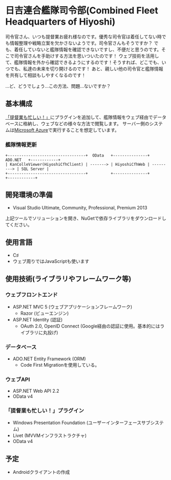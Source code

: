 # 日吉連合艦隊司令部(Combined Fleet Headquarters of Hiyoshi)

司令官さん、いつも提督業お疲れ様なのです。優秀な司令官は着任してない時でも情報整理や戦略立案を欠かさないようです。司令官さんもそうですか？
でも、着任していないと艦隊情報を確認できないですし、不便だと思うのです。そこで司令官さんを手助けする方法を思いついたのです！
ウェブ技術を活用して、艦隊情報を外から確認できるようにするのです！そうすれば、どこでも、いつでも、私達の未来を切り開けるのです！
あと、親しい他の司令官と艦隊情報を共有して相談もしやすくなるのです！

…ど、どうでしょう…この方法、問題…ないですか？

## 基本構成

[「提督業も忙しい！」](http://grabacr.net/kancolleviewer)にプラグインを追加して、艦隊情報をウェブ経由でデータベースに格納し、ウェブなどの様々な方法で閲覧します。
サーバー側のシステムは[Microsoft Azure](http://azure.microsoft.com/ja-jp/)で実行することを想定しています。

### 艦隊情報更新

```
+----------------------------------+  OData   +---------------+  ADO.NET   +------------+
| KanColleViewer(HiyoshiCfhClient) | -------> | HiyoshiCfhWeb | ---------> | SQL Server |
+----------------------------------+          +---------------+            +------------+
```

## 開発環境の準備

* Visual Studio Ultimate, Community, Professional, Premium 2013

上記ツールでソリューションを開き、NuGetで依存ライブラリをダウンロードしてください。

## 使用言語

* C♯
* ウェブ周りではJavaScriptも使います

## 使用技術(ライブラリやフレームワーク等)

### ウェブフロントエンド

* ASP.NET MVC 5 (ウェブアプリケーションフレームワーク)
  * Razor (ビューエンジン)
* ASP.NET Identity (認証)
  * OAuth 2.0, OpenID Connect (Google経由の認証に使用。基本的にはライブラリに丸投げ)

### データベース

* ADO.NET Entity Framework (ORM)
  * Code First Migrationを使用している。

### ウェブAPI

* ASP.NET Web API 2.2
* OData v4

### 「提督業も忙しい！」プラグイン

* Windows Presentation Foundation (ユーザーインターフェースサブシステム)
* Livet (MVVMインフラストラクチャ)
* OData v4

## 予定

* Androidクライアントの作成

